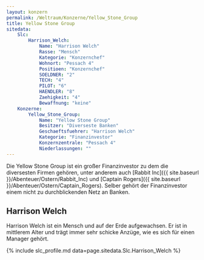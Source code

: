 ```yaml
---
layout: konzern
permalink: /Weltraum/Konzerne/Yellow_Stone_Group
title: Yellow Stone Group
sitedata:
    Slc:
        Harrison_Welch:
            Name: "Harrison Welch"
            Rasse: "Mensch"
            Kategorie: "Konzernchef"
            Wohnort: "Pessach 4"
            Positioen: "Konzernchef"
            SOELDNER: "2"
            TECH: "4"
            PILOT: "6"
            HAENDLER: "8"
            Zaehigkeit: "4"
            Bewaffnung: "keine"
    Konzerne:
        Yellow_Stone_Group:
            Name: "Yellow Stone Group"
            Besitzer: "Diverseste Banken"
            Geschaeftsfuehrer: "Harrison Welch"
            Kategorie: "Finanzinvestor"
            Konzernzentrale: "Pessach 4"
            Niederlassungen: ""
---
```




Die Yellow Stone Group ist ein großer Finanzinvestor zu dem die diversesten Firmen gehören, unter anderem auch [Rabbit Inc]({{ site.baseurl }}/Abenteuer/Ostern/Rabbit_Inc) und [Captain Rogers]({{ site.baseurl }}/Abenteuer/Ostern/Captain_Rogers). Selber gehört der Finanzinvestor einem nicht zu durchblickenden Netz an Banken.

## Harrison Welch

Harrison Welch ist ein Mensch und auf der Erde aufgewachsen. Er ist in mittlerem Alter und trägt immer sehr schicke Anzüge, wie es sich für einen Manager gehört.

{% include slc_profile.md data=page.sitedata.Slc.Harrison_Welch %}
